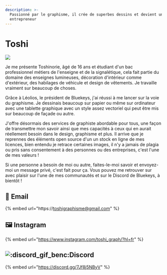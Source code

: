 ```yaml
---
description: >-
  Passionné par le graphisme, il crée de superbes dessins et devient un jeune
  entrepreneur
---
```


# Toshi

![](../.gitbook/assets/grapic\_service.png)

Je me présente Toshinorie, âgé de 16 ans et étudiant d'un bac professionnel métiers de l'enseigne et de la signalétique, cela fait partie du domaine des enseignes lumineuses, décoration d'intérieur comme d'extérieur, des habilages de véhicule et design de vêtements. Je travaille vraiment sur beaucoup de choses.

Grâce à Léolios, le président de Bluekeys, j'ai réussi à me lancer sur la voie du graphisme. Je dessinais beaucoup sur papier ou même sur ordinateur avec une tablette graphique avec un style assez vectoriel qui peut être mis sur beaucoup de façade ou autre.

J'offre désormais des services de graphiste abordable pour tous, une façon de transmettre mon savoir ainsi que mes capacités à ceux qui en aurait réellement besoin dans le design, graphisme et plus. Il arrive que je reprennes des éléments open source d'un un stock en ligne de mes licences, bien entendu je retrace certaines images, il n'y a jamais de plagia ou pris sans consentement à des personnes ou des entreprises, c'est l'une de mes valeurs !

Si une personne a besoin de moi ou autre, faites-le-moi savoir et envoyez-moi un message privé, c'est fait pour ça. Vous pouvez me retrouver sur avec plaisir sur l'une de mes communautés et sur le Discord de Bluekeys, à bientôt !

## 📨 Email

{% embed url="https://toshigraphisme@gmail.com" %}

## 🖼 Instagram

{% embed url="https://www.instagram.com/toshi_graph/?hl=fr" %}

## ![:discord\_gif\_benc:](https://cdn.discordapp.com/emojis/745264159851151471.gif?v=1)Discord

{% embed url="https://discord.gg/7Jf8j5NByV" %}
